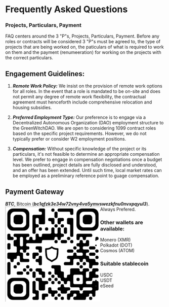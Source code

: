 # Frequently Asked Questions
### Projects, Particulars, Payment
FAQ centers around the 3 "P"s, Projects, Particulars, Payment.  Before any roles or contracts will be considered 3 "P"s must be agreed to, the type of projects that are being worked on, the paticulars of what is required to work on them and the payment (renumeeration) for working on the projects with the correct particulars.

## Engagement Guidelines:

1. ***Remote Work Policy:*** We insist on the provision of remote work options for all roles. In the event that a role is mandated to be on-site and does not permit any degree of remote work flexibility, the contractual agreement must henceforth include comprehensive relocation and housing subsidies.

2. ***Preferred Employment Type:*** Our preference is to engage via a Decentralized Autonomous Organization (DAO) employment structure to the GreenWitchDAO. We are open to considering 1099 contract roles based on the specific project requirements. However, we do not typically prefer or consider W2 employment positions.

3. ***Compensation:*** Without specific knowledge of the project or its particulars, it's not feasible to determine an appropriate compensation level. We prefer to engage in compensation negotiations once a budget has been outlined, project details are fully disclosed and understood, and an offer has been extended. Until such time, local market rates can be employed as a preliminary reference point to guage compensation.

## Payment Gateway
***BTC***, Bitcoin (***bc1qfzk3e34w72vny4va5ymvswezkfnu0nvxpqyul3***).  Always Prefered.
<img align="left" src="images/bc1qfzk3e34w72vny4va5ymvswezkfnu0nvxpqyul3.png" width=300px alt="bc1qfzk3e34w72vny4va5ymvswezkfnu0nvxpqyul3">


### Other wallets are available:
- Monero (XMR)
- Polkadot (DOT)
- Cosmos (ATOM)
### Suitable stablecoin 
- USDC
- USDT
- eSeed
